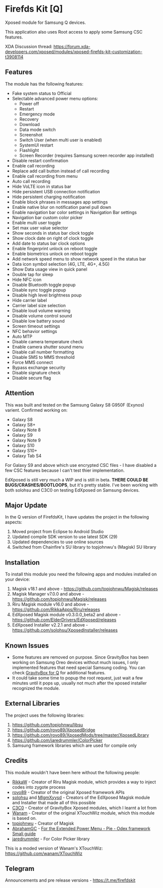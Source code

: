 # Firefds Kit [Q]

Xposed module for Samsung Q devices.

This application also uses Root access to apply some Samsung CSC features.

XDA Discussion thread: https://forum.xda-developers.com/xposed/modules/xposed-firefds-kit-customization-t3908114

## Features
The module has the following features:
- Fake system status to Official
- Selectable advanced power menu options:
  - Power off
  - Restart
  - Emergency mode
  - Recovery
  - Download
  - Data mode switch
  - Screenshot
  - Switch User (when multi user is enabled)
  - SystemUI restart
  - Flashlight
  - Screen Recorder (requires Samsung screen recorder app installed)
- Disable restart confirmation
- Enable call recording
- Replace add call button instead of call recording
- Enable call recording from menu
- Auto call recording
- Hide VoLTE icon in status bar
- Hide persistent USB connection notification
- Hide persistent charging notification
- Enable block phrases in messages app settings
- Enable native blur on notification panel pull down
- Enable navigation bar color settings in Navigation Bar settings
- Navigation bar custom color picker
- Enable multi user toggle
- Set max user value selector
- Show seconds in status bar clock toggle
- Show clock date on right of clock toggle
- Add date to status bar clock options
- Enable fingerprint unlock on reboot toggle
- Enable biometrics unlock on reboot toggle
- Add network speed menu to show network speed in the status bar
- Data icon symbol selection (4G, LTE, 4G+, 4.5G)
- Show Data usage view in quick panel
- Double tap for sleep
- Hide NFC icon
- Disable Bluetooth toggle popup
- Disable sync toggle popup
- Disable high level brightness poup
- Hide carrier label
- Carrier label size selection
- Disable loud volume warning
- Disable volume control sound
- Disable low battery sound
- Screen timeout settings
- NFC behavior settings
- Auto MTP
- Disable camera temperature check
- Enable camera shutter sound menu
- Disable call number formatting
- Disable SMS to MMS threshold
- Force MMS connect
- Bypass exchange security
- Disable signature check
- Disable secure flag

## Attention
This was built and tested on the Samsung Galaxy S8 G950F (Exynos) varient.
Confirmed working on:
- Galaxy S8
- Galaxy S8+
- Galaxy Note 8
- Galaxy S9
- Galaxy Note 9
- Galaxy S10
- Galaxy S10+
- Galaxy Tab S4

For Galaxy S9 and above which use encrypted CSC files - I have disabled a few CSC features because I can't test thier implementation.

EdXposed is still very much a WIP and is still in beta. 
**THERE COULD BE BUGS/CRASHES/BOOTLOOPS**, but it's pretty stable.
I've been working with both solohsu and C3C0 on testing EdXposed on Samsung devices.

## Major Update

In the Q version of FirefdsKit, I have updates the project in the following aspects:
1. Moved project from Eclipse to Android Studio
2. Updated compile SDK version to use latest SDK (29)
3. Updated dependencies to use online sources
4. Switched from Chainfire's SU library to topjohnwu's (Magisk) SU library

## Installation

To install this module you need the following apps and modules installed on your device:
1. Magisk v18.1 and above - https://github.com/topjohnwu/Magisk/releases
2. Magisk Manager v7.0.0 and above - https://github.com/topjohnwu/Magisk/releases
3. Riru Magisk module v16.0 and above - https://github.com/RikkaApps/Riru/releases
4. EdXposed Magisk module v0.3.0.0_beta2 and above - https://github.com/ElderDrivers/EdXposed/releases
5. EdXposed Installer v2.2.1 and above - https://github.com/solohsu/XposedInstaller/releases

## Known Issues

- Some features are removed on purpose. Since GravityBox has been working on Samsung Oreo devices without much issues, I only implemented features that need special Samsung coding. You can check [GravityBox for Q](https://forum.xda-developers.com/xposed/modules/app-gravitybox-v9-0-0-beta-1-android-9-t3908768) for additional features.
- It could take some time to popup the root request, just wait a few minutes until it pops up, usually not much after the xposed installer recognized the module.

## External Libraries

The project uses the following libraries:
1. https://github.com/topjohnwu/libsu
2. https://github.com/rovo89/XposedBridge
3. https://github.com/rovo89/XposedMods/tree/master/XposedLibrary
4. https://github.com/jaredrummler/ColorPicker
5. Samsung framework libraries which are used for compile only

## Credits
This module wouldn't have been here without the following people:
- [RikkaW](https://github.com/RikkaApps) - Creator of Riru Magisk module, which provides a way to inject codes into zygote process
- [rovo89](https://github.com/rovo89) - Creator of the original Xposed framework APIs
- [solohsu](https://github.com/solohsu) and [MlgmXyysd](https://github.com/MlgmXyysd) - Creators of the EdXposed Magisk module and Installer that made all of this possible
- [C3C0](https://github.com/GravityBox) - Creator of GravityBox Xposed modules, which I learnt a lot from
- [Wanam](https://github.com/wanam) - Creator of the original XTouchWiz module, which this module is based on.
- [topjohnwu](https://github.com/topjohnwu) - Creator of Magisk
- [AbrahamGC](https://forum.xda-developers.com/member.php?u=7393522) - [For the Extended Power Menu - Pie - Odex framework Smali guide](https://forum.xda-developers.com/showpost.php?p=78910083&postcount=944)
- [jaredrummler](https://github.com/jaredrummler) - For Color Picker library

This is a moded version of Wanam's XTouchWiz:
https://github.com/wanam/XTouchWiz

## Telegram
Announcements and pre release versions - https://t.me/firefdskit
